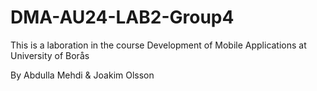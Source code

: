 # DMA-AU24-LAB2-Group4

This is a laboration in the course Development of Mobile Applications at University of Borås

By Abdulla Mehdi & Joakim Olsson

